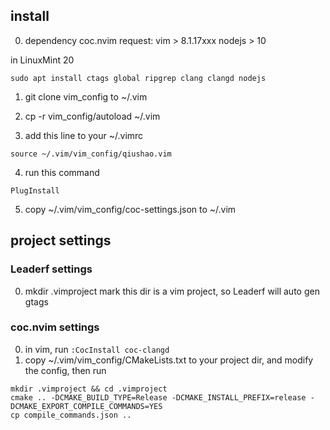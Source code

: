 ## install
0. dependency
coc.nvim request: 
vim > 8.1.17xxx
nodejs > 10

in LinuxMint 20
```
sudo apt install ctags global ripgrep clang clangd nodejs
```

1. git clone vim_config to ~/.vim

2. cp -r vim_config/autoload ~/.vim

3. add this line to your ~/.vimrc
```
source ~/.vim/vim_config/qiushao.vim
``` 

4. run this command
```
PlugInstall
```

5. copy ~/.vim/vim_config/coc-settings.json to ~/.vim

## project settings
### Leaderf settings
0. mkdir .vimproject mark this dir is a vim project, so Leaderf will auto gen gtags

### coc.nvim settings
0. in vim, run `:CocInstall coc-clangd`
1. copy ~/.vim/vim_config/CMakeLists.txt to your project dir, and modify the config, then run
```
mkdir .vimproject && cd .vimproject
cmake .. -DCMAKE_BUILD_TYPE=Release -DCMAKE_INSTALL_PREFIX=release -DCMAKE_EXPORT_COMPILE_COMMANDS=YES
cp compile_commands.json ..
```
